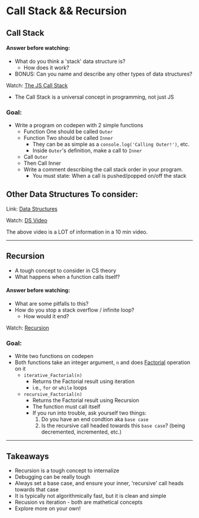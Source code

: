 # Call Stack && Recursion

## Call Stack

#### Answer before watching:
- What do you think a 'stack' data structure is?
   - How does it work?
- BONUS: Can  you name and describe any other types of data structures?

Watch: [The JS Call Stack](https://www.youtube.com/watch?v=W8AeMrVtFLY&pbjreload=10)
- The Call Stack is a universal concept in programming, not just JS

### Goal:
- Write a program on codepen with 2 simple functions
   - Function One should be called `Outer`
   - Function Two should be called `Inner`
     - They can be as simple as a `console.log('Calling Outer!')`, etc.
     - Inside `Outer`'s definition, make a call to `Inner`
   - Call `Outer`
   - Then Call Inner 
   - Write a comment describing the call stack order in your program.
     - You must state: When a call is pushed/popped on/off the stack

## Other Data Structures To consider:
Link: [Data Structures](https://www.geeksforgeeks.org/data-structures/)

Watch: [DS Video](https://www.youtube.com/watch?v=DuDz6B4cqVc)

The above video is a LOT of information in a 10 min video.

<hr>

## Recursion
- A tough concept to consider in CS theory
- What happens when a function calls itself?

#### Answer before watching:
- What are some pitfalls to this?
- How do you stop a stack overflow / infinite loop?
   - How would it end?

Watch: [Recursion](https://www.youtube.com/watch?v=KEEKn7Me-ms)


### Goal:
- Write two functions on codepen
- Both functions take an integer argument, `n` and does [Factorial](https://www.youtube.com/watch?v=pxh__ugRKz8) operation on it
   - `iterative_Factorial(n)` 
     - Returns the Factorial result using iteration 
     - i.e., `for` or `while` loops
   - `recursive_Factorial(n)` 
     - Returns the Factorial result using Recursion
     - The function must call itself
     - If you run into trouble, ask yourself two things:
       1. Do you have an end condtion aka `base case`
       2. Is the recursive call headed towards this `base case`? (being decremented, incremented, etc.)

<hr>

## Takeaways
- Recursion is a tough concept to internalize
- Debugging can be really tough
- Always set a base case, and ensure your inner, 'recursive' call heads towards that case
- It is typically not algorithmically fast, but it is clean and simple
- Recusion vs iteration - both are mathetical concepts
- Explore more on your own! 




